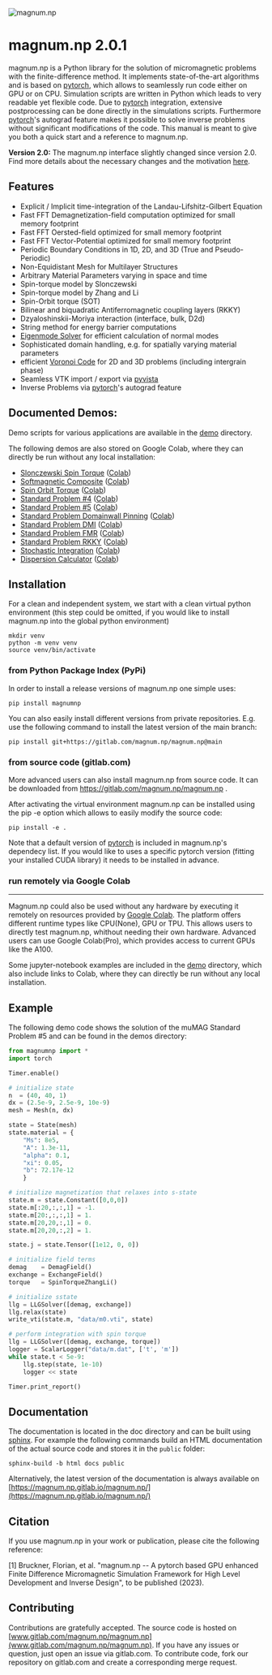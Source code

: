 ![magnum.np](logo.png)

magnum.np 2.0.1
===============
magnum.np is a Python library for the solution of micromagnetic problems with the finite-difference method. It implements state-of-the-art algorithms and is based on [pytorch](http://www.pytorch.org/), which allows to seamlessly run code either on GPU or on CPU. Simulation scripts are written in Python which leads to very readable yet flexible code. Due to [pytorch](http://www.pytorch.org/) integration, extensive postprocessing can be done directly in the simulations scripts. Furthermore [pytorch](http://www.paraview.org/)'s autograd feature makes it possible to solve inverse problems without significant modifications of the code. This manual is meant to give you both a quick start and a reference to magnum.np.

**Version 2.0:** The magnum.np interface slightly changed since version 2.0. Find more details about the necessary changes and the motivation [here](docs/changes.rst).

Features
--------
* Explicit / Implicit time-integration of the Landau-Lifshitz-Gilbert Equation
* Fast FFT Demagnetization-field computation optimized for small memory footprint
* Fast FFT Oersted-field optimized for small memory footprint
* Fast FFT Vector-Potential optimized for small memory footprint
* Periodic Boundary Conditions in 1D, 2D, and 3D (True and Pseudo-Periodic)
* Non-Equidistant Mesh for Multilayer Structures
* Arbitrary Material Parameters varying in space and time
* Spin-torque model by Slonczewski
* Spin-torque model by Zhang and Li
* Spin-Orbit torque (SOT)
* Bilinear and biquadratic Antiferromagnetic coupling layers (RKKY)
* Dzyaloshinskii-Moriya interaction (interface, bulk, D2d)
* String method for energy barrier computations
* [Eigenmode Solver](docs/eigensolver.rst) for efficient calculation of normal modes
* Sophisticated domain handling, e.g. for spatially varying material parameters
* efficient [Voronoi Code](docs/voronoi.rst) for 2D and 3D problems (including intergrain phase)
* Seamless VTK import / export via [pyvista](https://docs.pyvista.org/)
* Inverse Problems via [pytorch](http://www.pytorch.org/)'s autograd feature


Documented Demos:
-----------------
Demo scripts for various applications are available in the [demo](demos/README.md) directory.

The following demos are also stored on Google Colab, where they can directly be run without any local installation:

   * [Slonczewski Spin Torque](demos/slonczewski/run2.ipynb) ([Colab](https://colab.research.google.com/drive/1KJCd-mnTaveZruLV37OWzYhtuDGuu3rH))
   * [Softmagnetic Composite](demos/softmagnetic_composite/run.ipynb) ([Colab](https://colab.research.google.com/drive/1HazB7ydSYZKbtrQoPc9xE3U0d7uc-1Ir))
   * [Spin Orbit Torque](demos/sot/run.ipynb) ([Colab](https://colab.research.google.com/drive/1OWMH0_qqxM73rB5gK5pi7nFRtO4nO_N8))
   * [Standard Problem #4](demos/sp4/run.ipynb) ([Colab](https://colab.research.google.com/drive/1kYudJgbuhGBrhTTFs_HzT68LxFcVkJPu))
   * [Standard Problem #5](demos/sp5/run.ipynb) ([Colab](https://colab.research.google.com/drive/1RXlrHUtB39aHtyp2btk3GNEBS0f5ZDFk))
   * [Standard Problem Domainwall Pinning](demos/sp_domainwall_pinning/run.ipynb) ([Colab](https://colab.research.google.com/drive/1LgIX3o4e_6bww-RtIzJLX38QabUC5QMB))
   * [Standard Problem DMI](demos/sp_DMI/run.ipynb) ([Colab](https://colab.research.google.com/drive/1-5KuQ9GB3UeIfw4hCBN58fj2NvlXD28W))
   * [Standard Problem FMR](demos/sp_FMR/run.ipynb) ([Colab](https://colab.research.google.com/drive/1mN56sxjhgPuLA5yB7z3skmZ2cy733BbS))
   * [Standard Problem RKKY](demos/rkky/run.ipynb) ([Colab](https://colab.research.google.com/drive/1SIdiiz8plOI0SG3HhxNJYOxbknG178Qo))
   * [Stochastic Integration](demos/langevin/run.ipynb) ([Colab](https://colab.research.google.com/drive/1RlDaxgjqrZzerBFffDL7lQJHtEOm6v0q))
   * [Dispersion Calculator](demos/dispersion_calculator.ipynb) ([Colab](https://colab.research.google.com/drive/1B3sSPnm_Nycbka_Fa54INtXD2nZr8Mb2))

Installation
------------
For a clean and independent system, we start with a clean virtual python environment (this step could be omitted, if you would like to install magnum.np into the global python environment)

    mkdir venv
    python -m venv venv
    source venv/bin/activate


### from Python Package Index (PyPi)
In order to install a release versions of magnum.np one simple uses:

    pip install magnumnp

You can also easily install different versions from private repositories. E.g. use the following command to install the latest version of the main branch:

    pip install git+https://gitlab.com/magnum.np/magnum.np@main


### from source code (gitlab.com)
More advanced users can also install magnum.np from source code.
It can be downloaded from https://gitlab.com/magnum.np/magnum.np .

After activating the virtual environment magnum.np can be installed using the pip -e option which allows to easily modify the source code:

    pip install -e .

Note that a default version of [pytorch](http://www.pytorch.org) is included in magnum.np's dependecy list. If you would like to uses a specific pytorch version (fitting your installed CUDA library) it needs to be installed in advance.

### run remotely via Google Colab
---------------------------------
Magnum.np could also be used without any hardware by executing it remotely on resources provided by [Google Colab](https://drive.google.com/drive/folders/1Ymvx9bi0qQqW-zlOws0ahFJqoE3JCFd9?usp=share_link). The platform offers different runtime types like CPU(None), GPU or TPU. This allows users to directly test magnum.np, whithout needing their own hardware. Advanced users can use Google Colab(Pro), which provides access to current GPUs like the A100.

Some jupyter-notebook examples are included in the [demo](demos/README.md) directory, which also include links to Colab, where they can directly be run without any local installation.


Example
-------
The following demo code shows the solution of the muMAG Standard Problem #5 and can be found in the demos directory:

```python
from magnumnp import *
import torch

Timer.enable()

# initialize state
n  = (40, 40, 1)
dx = (2.5e-9, 2.5e-9, 10e-9)
mesh = Mesh(n, dx)

state = State(mesh)
state.material = {
    "Ms": 8e5,
    "A": 1.3e-11,
    "alpha": 0.1,
    "xi": 0.05,
    "b": 72.17e-12
    }

# initialize magnetization that relaxes into s-state
state.m = state.Constant([0,0,0])
state.m[:20,:,:,1] = -1.
state.m[20:,:,:,1] = 1.
state.m[20,20,:,1] = 0.
state.m[20,20,:,2] = 1.

state.j = state.Tensor([1e12, 0, 0])

# initialize field terms
demag    = DemagField()
exchange = ExchangeField()
torque   = SpinTorqueZhangLi()

# initialize sstate
llg = LLGSolver([demag, exchange])
llg.relax(state)
write_vti(state.m, "data/m0.vti", state)

# perform integration with spin torque
llg = LLGSolver([demag, exchange, torque])
logger = ScalarLogger("data/m.dat", ['t', 'm'])
while state.t < 5e-9:
    llg.step(state, 1e-10)
    logger << state

Timer.print_report()
```

Documentation
-------------
The documentation is located in the doc directory and can be built using [sphinx](https://www.sphinx-doc.org).
For example the following commands build an HTML documentation of the actual source code and stores it in the `public` folder:

    sphinx-build -b html docs public

Alternatively, the latest version of the documentation is always available on [https://magnum.np.gitlab.io/magnum.np/](https://magnum.np.gitlab.io/magnum.np/)


Citation
--------
If you use magnum.np in your work or publication, please cite the following reference:

[1] Bruckner, Florian, et al. "magnum.np -- A pytorch based GPU enhanced Finite Difference Micromagnetic Simulation Framework for High Level Development and Inverse Design", to be published (2023).


Contributing
------------
Contributions are gratefully accepted.
The source code is hosted on [www.gitlab.com/magnum.np/magnum.np](www.gitlab.com/magnum.np/magnum.np).
If you have any issues or question, just open an issue via gitlab.com.
To contribute code, fork our repository on gitlab.com and create a corresponding merge request.
